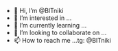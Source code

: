 - 👋 Hi, I’m @BlTniki
- 👀 I’m interested in ...
- 🌱 I’m currently learning ...
- 💞️ I’m looking to collaborate on ...
- 📫 How to reach me ...tg: @BITniki

<!---
BlTniki/BlTniki is a ✨ special ✨ repository because its `README.md` (this file) appears on your GitHub profile.
You can click the Preview link to take a look at your changes.
--->
